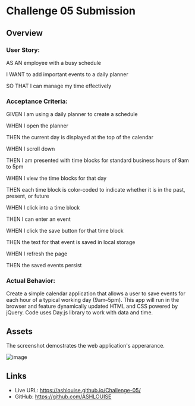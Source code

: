 # Challenge 05 Submission

## Overview 

### User Story:

AS AN employee with a busy schedule

I WANT to add important events to a daily planner

SO THAT I can manage my time effectively


### Acceptance Criteria:

GIVEN I am using a daily planner to create a schedule

WHEN I open the planner

THEN the current day is displayed at the top of the calendar

WHEN I scroll down

THEN I am presented with time blocks for standard business hours of 9am to 5pm

WHEN I view the time blocks for that day

THEN each time block is color-coded to indicate whether it is in the past, present, or future

WHEN I click into a time block

THEN I can enter an event

WHEN I click the save button for that time block

THEN the text for that event is saved in local storage

WHEN I refresh the page

THEN the saved events persist


### Actual Behavior:

Create a simple calendar application that allows a user to save events for each hour of a typical working day (9am–5pm). This app will run in the browser and feature dynamically updated HTML and CSS powered by jQuery. Code uses Day.js library to work with data and time. 



## Assets 

The screenshot demostrates the web application's apperarance.

![image](https://github.com/ASHLOUISE/Challenge-05/assets/152327760/005245af-1d9a-4f64-9615-bf50b101ddb9)




## Links

* Live URL: https://ashlouise.github.io/Challenge-05/
* GitHub: https://github.com/ASHLOUISE 

